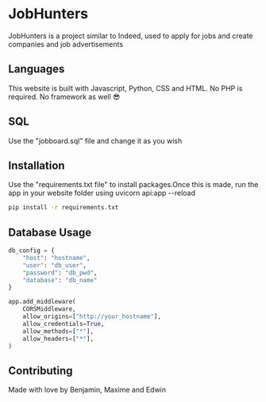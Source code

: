 # JobHunters

JobHunters is a project similar to Indeed, used to apply for jobs and create companies and job advertisements


## Languages

This website is built with Javascript, Python, CSS and HTML. No PHP is required. No framework as well 😎


## SQL 

Use the "jobboard.sql" file and change it as you wish

## Installation

Use the "requirements.txt file"  to install packages.Once this is made, run the app in your website folder using uvicorn api:app --reload

```bash
pip install -r requirements.txt
```

## Database Usage

```python
db_config = {
    "host": "hostname",
    "user": "db_user",
    "password": "db_pwd",
    "database": "db_name"
}

app.add_middleware(
    CORSMiddleware,
    allow_origins=["http://your_hostname"],
    allow_credentials=True,
    allow_methods=["*"],
    allow_headers=["*"],
)
```


## Contributing

Made with love by Benjamin, Maxime and Edwin

